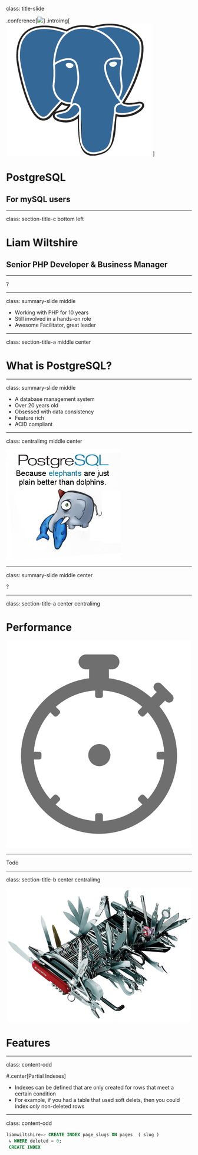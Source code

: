 
class: title-slide

.conference[![](logos/%%conference%%.png)]
.introimg[![](postgres/images/pglogo.png)]

# PostgreSQL
## For mySQL users

---

class: section-title-c bottom left

# Liam Wiltshire
## Senior PHP Developer & Business Manager

---

?

---

class: summary-slide middle

- Working with PHP for 10 years
- Still involved in a hands-on role
- Awesome Facilitator, great leader

---

class: section-title-a middle center

# What is PostgreSQL?

---

class: summary-slide middle

- A database management system
- Over 20 years old
- Obsessed with data consistency
- Feature rich
- ACID compliant

---

class: centralimg middle center

![](postgres/images/elephantsbetter.png)

---

class: summary-slide middle center

?

---

class: section-title-a center centralimg

# Performance

![](postgres/images/performance.png)

---

Todo

---

class: section-title-b center centralimg

![](postgres/images/swissarmy.png)

# Features

---

class: content-odd

#.center[Partial Indexes]

- Indexes can be defined that are only created for rows that meet a certain condition
- For example, if you had a table that used soft delets, then you could index *only* non-deleted rows

---

class: content-odd

```sql
liamwiltshire=> CREATE INDEX page_slugs ON pages  ( slug )
 ↳ WHERE deleted = 0;
 CREATE INDEX
```
